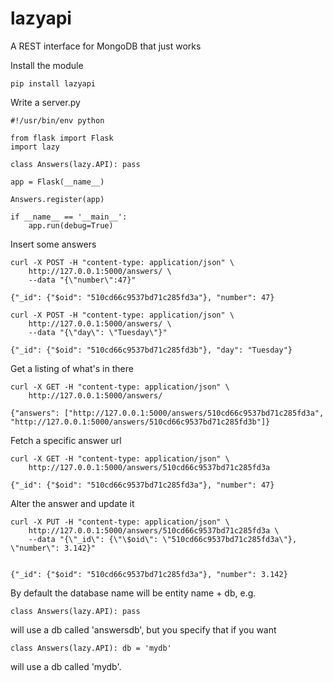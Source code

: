 lazyapi
=======

A REST interface for MongoDB that just works

Install the module

    pip install lazyapi

Write a server.py

    #!/usr/bin/env python

    from flask import Flask
    import lazy

    class Answers(lazy.API): pass

    app = Flask(__name__)

    Answers.register(app)

    if __name__ == '__main__':
        app.run(debug=True)

Insert some answers

    curl -X POST -H "content-type: application/json" \
        http://127.0.0.1:5000/answers/ \
        --data "{\"number\":47}"

    {"_id": {"$oid": "510cd66c9537bd71c285fd3a"}, "number": 47}

    curl -X POST -H "content-type: application/json" \
        http://127.0.0.1:5000/answers/ \
        --data "{\"day\": \"Tuesday\"}"

    {"_id": {"$oid": "510cd66c9537bd71c285fd3b"}, "day": "Tuesday"}


Get a listing of what's in there

    curl -X GET -H "content-type: application/json" \
        http://127.0.0.1:5000/answers/

    {"answers": ["http://127.0.0.1:5000/answers/510cd66c9537bd71c285fd3a", "http://127.0.0.1:5000/answers/510cd66c9537bd71c285fd3b"]}


Fetch a specific answer url

    curl -X GET -H "content-type: application/json" \
        http://127.0.0.1:5000/answers/510cd66c9537bd71c285fd3a

    {"_id": {"$oid": "510cd66c9537bd71c285fd3a"}, "number": 47}


Alter the answer and update it

    curl -X PUT -H "content-type: application/json" \
        http://127.0.0.1:5000/answers/510cd66c9537bd71c285fd3a \
        --data "{\"_id\": {\"\$oid\": \"510cd66c9537bd71c285fd3a\"}, \"number\": 3.142}"


    {"_id": {"$oid": "510cd66c9537bd71c285fd3a"}, "number": 3.142}


By default the database name will be entity name + db, e.g.

    class Answers(lazy.API): pass

will use a db called 'answersdb', but you specify that if you want

    class Answers(lazy.API): db = 'mydb'

will use a db called 'mydb'.
